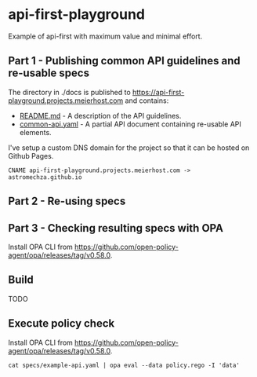 # api-first-playground

Example of api-first with maximum value and minimal effort.

## Part 1 - Publishing common API guidelines and re-usable specs

The directory in ./docs is published to https://api-first-playground.projects.meierhost.com and contains:

- [README.md](docs/README.md) - A description of the API guidelines.
- [common-api.yaml](docs/common-api.yaml) - A partial API document containing re-usable API elements.

I've setup a custom DNS domain for the project so that it can be hosted on Github Pages.

```
CNAME api-first-playground.projects.meierhost.com -> astromechza.github.io
```

## Part 2 - Re-using specs

## Part 3 - Checking resulting specs with OPA

Install OPA CLI from https://github.com/open-policy-agent/opa/releases/tag/v0.58.0.

## Build 

TODO

## Execute policy check

Install OPA CLI from https://github.com/open-policy-agent/opa/releases/tag/v0.58.0.

```
cat specs/example-api.yaml | opa eval --data policy.rego -I 'data'
```
